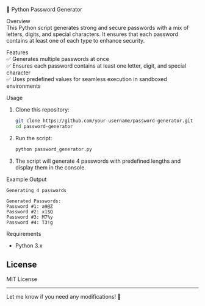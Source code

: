 🔐 Python Password Generator  

Overview  
This Python script generates strong and secure passwords with a mix of letters, digits, and special characters. It ensures that each password contains at least one of each type to enhance security.  

Features  
✅ Generates multiple passwords at once  
✅ Ensures each password contains at least one letter, digit, and special character  
✅ Uses predefined values for seamless execution in sandboxed environments  

Usage  
1. Clone this repository:  
   ```bash
   git clone https://github.com/your-username/password-generator.git
   cd password-generator
   ```
2. Run the script:  
   ```bash
   python password_generator.py
   ```  
3. The script will generate 4 passwords with predefined lengths and display them in the console.  

Example Output  
```
Generating 4 passwords

Generated Passwords:
Password #1: a9@Z
Password #2: x1$Q
Password #3: M7%y
Password #4: T3!g
```
 Requirements  
- Python 3.x  



## License  
MIT License  

---

Let me know if you need any modifications! 🚀
